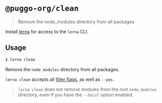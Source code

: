 # `@puggo-org/clean`

> Remove the node_modules directory from all packages

Install [lerna](https://www.npmjs.com/package/lerna) for access to the `lerna` CLI.

## Usage

```sh
$ lerna clean
```

Remove the `node_modules` directory from all packages.

`lerna clean` accepts all [filter flags](https://www.npmjs.com/package/@puggo-org/filter-options), as well as `--yes`.


> `lerna clean` does not remove modules from the root `node_modules` directory, even if you have the `--hoist` option enabled.
